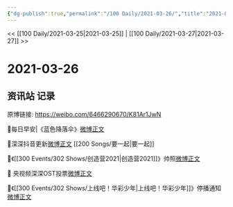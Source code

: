 ```yaml
---
{"dg-publish":true,"permalink":"/100 Daily/2021-03-26/","title":"2021-03-26","created":"2023-04-09T15:11:28.596+08:00","updated":"2023-04-09T15:12:01.153+08:00"}
---
```



<< [[100 Daily/2021-03-25\|2021-03-25]] | [[100 Daily/2021-03-27\|2021-03-27]] >>

# 2021-03-26

## 资讯站 记录

原博链接: https://weibo.com/6466290670/K81Ar1JwN

🍧每日早安|《蓝色降落伞》[微博正文](https://m.weibo.cn/6466290670/4618896487744252)

🍧深深抖音更新[微博正文](https://m.weibo.cn/6466290670/4619089186652718) [[200 Songs/要一起\|要一起]]

🍧《[[300 Events/302 Shows/创造营2021\|创造营2021]]》帅照[微博正文](https://m.weibo.cn/6466290670/4618987931960129)

🍧 央视频深深OST投票[微博正文](https://m.weibo.cn/6466290670/4619066470306483)

🍧《[[300 Events/302 Shows/上线吧！华彩少年\|上线吧！华彩少年]]》停播通知[微博正文](https://m.weibo.cn/6466290670/4618928489496643)
